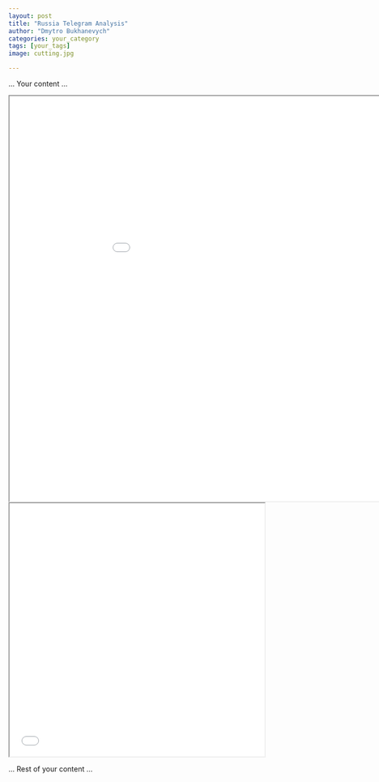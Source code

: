 ```yaml
---
layout: post
title: "Russia Telegram Analysis"
author: "Dmytro Bukhanevych"
categories: your_category
tags: [your_tags]
image: cutting.jpg

---
```


... Your content ...

<!-- Embedding Plotly Visualization -->
<!-- Embedding Plotly Visualization -->
<!-- Embedding Plotly Visualization -->
<iframe src="{{ site.baseurl }}/visualizations/fig_topics_time.html" width="200%" height="800"></iframe>

<!-- Embedding the DataFrame table -->
<iframe src="{{ site.baseurl }}/visualizations/dataframe_table.html" width="100%" height="500"></iframe>

... Rest of your content ...
